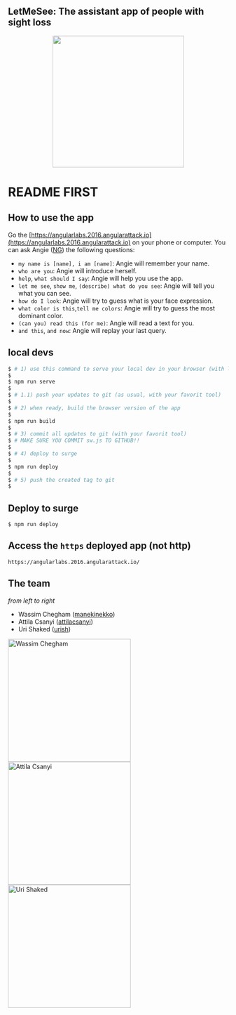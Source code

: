 ## LetMeSee: The assistant app of people with sight loss

<p align="center"><img src="https://raw.githubusercontent.com/rumblex/angularattack2016-angularlabs/master/www/images/letmesee.png?token=ABnuHVsHTukQd_OhOock6U4rpwyRvhNbks5XQiVGwA%3D%3D" width="300px" /></p>

# README FIRST

## How to use the app

Go the [https://angularlabs.2016.angularattack.io](https://angularlabs.2016.angularattack.io) on your phone or computer. You can ask Angie ([NG](https://www.youtube.com/v/aSFfLVxT5vA&start=46&end=89&version=3&&autoplay=1&loop=1)) the following questions:

- `my name is [name], i am [name]`: Angie will remember your name.
- `who are you`: Angie will introduce herself.
- `help`, `what should I say`: Angie will help you use the app.
- `let me see`, `show me`, `(describe) what do you see`: Angie will tell you what you can see.
- `how do I look`: Angie will try to guess what is your face expression.
- `what color is this`,`tell me colors`: Angie will try to guess the most dominant color.
- `(can you) read this (for me)`: Angie will read a text for you.
- `and this`, `and now`: Angie will replay your last query.


## local devs

```bash
$ # 1) use this command to serve your local dev in your browser (with livereload support)
$
$ npm run serve
$
$ # 1.1) push your updates to git (as usual, with your favorit tool)
$ 
$ # 2) when ready, build the browser version of the app
$ 
$ npm run build
$ 
$ # 3) commit all updates to git (with your favorit tool)
$ # MAKE SURE YOU COMMIT sw.js TO GITHUB!!
$
$ # 4) deploy to surge
$
$ npm run deploy
$
$ # 5) push the created tag to git
$
```

## Deploy to surge

```
$ npm run deploy
```

## Access the `https` deployed app (not http)

```
https://angularlabs.2016.angularattack.io/
```
## The team

*from left to right*

- Wassim Chegham ([manekinekko](https://github.com/manekinekko))
- Attila Csanyi ([attilacsanyi](https://github.com/attilacsanyi))
- Uri Shaked ([urish](https://github.com/urish))

<img alt="Wassim Chegham" src="https://raw.githubusercontent.com/rumblex/angularattack2016-angularlabs/master/www/images/wassim.png?token=ABnuHfl82e7j7lIYyL4w0wo7xWJT-Fi7ks5XQiJ1wA%3D%3D" width="280px"  />
<img alt="Attila Csanyi" src="https://raw.githubusercontent.com/rumblex/angularattack2016-angularlabs/master/www/images/attila.png?token=ABnuHTrVVbJ6bnNdY8sBMtG3JnK6nrhnks5XQh4zwA%3D%3D" width="280px"  />
<img alt="Uri Shaked" src="" width="280px"  />
